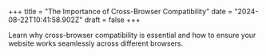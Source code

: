 +++
title = "The Importance of Cross-Browser Compatibility"
date = "2024-08-22T10:41:58.902Z"
draft = false
+++

  Learn why cross-browser compatibility is essential and how to ensure your website works seamlessly across different browsers.
        